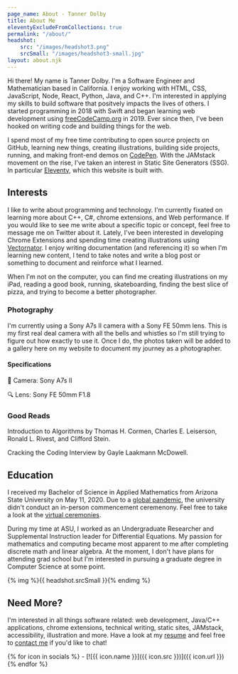 ```yaml
---
page_name: About - Tanner Dolby
title: About Me
eleventyExcludeFromCollections: true
permalink: "/about/"
headshot: 
    src: "/images/headshot3.png"
    srcSmall: "/images/headshot3-small.jpg"
layout: about.njk
---
```


Hi there! My name is Tanner Dolby. I'm a Software Engineer and Mathematician based in California. I enjoy working with HTML, CSS, JavaScript, Node, React, Python, Java, and C++. I'm interested in applying my skills to build software that positvely impacts the lives of others. I started programming in 2018 with Swift and began learning web development using [freeCodeCamp.org](https://freecodecamp.org) in 2019. Ever since then, I've been hooked on writing code and building things for the web.

I spend most of my free time contributing to open source projects on GitHub, learning new things, creating illustrations, building side projects, running, and making front-end demos on [CodePen](https://codepen.io/tannerdolby). With the JAMstack movement on the rise, I've taken an interest in Static Site Generators (SSG). In particular [Eleventy](https://11ty.dev), which this website is built with.

## Interests

I like to write about programming and technology. I'm currently fixated on learning more about C++, C#, chrome extensions, and Web performance. If you would like to see me write about a specific topic or concept, feel free to message me on Twitter about it. Lately, I've been interested in developing Chrome Extensions and spending time creating illustrations using [Vectornator](https://www.vectornator.io/). I enjoy writing documentation (and referencing it) so when I'm learning new content, I tend to take notes and write a blog post or something to document and reinforce what I learned. 

When I'm not on the computer, you can find me creating illustrations on my iPad, reading a good book, running, skateboarding, finding the best slice of pizza, and trying to become a better photographer.

### Photography

I'm currently using a Sony A7s II camera with a Sony FE 50mm lens. This is my first real deal camera with all the bells and whistles so I'm still trying to figure out how exactly to use it. Once I do, the photos taken will be added to a gallery here on my website to document my journey as a photographer.

<div class="pg-row">
    <div class="camera-block">
        <h4>Specifications</h4>
        <p><span>📸</span> Camera: Sony A7s II</p>
        <p><span>🔍</span> Lens: Sony FE 50mm F1.8</p>
    </div>
</div>

### Good Reads

Introduction to Algorithms by Thomas H. Cormen, Charles E. Leiserson, Ronald L. Rivest, and Clifford Stein.

Cracking the Coding Interview by Gayle Laakmann McDowell.

## Education

I received my Bachelor of Science in Applied Mathematics from Arizona State University on May 11, 2020. Due to a [global pandemic](https://www.cdc.gov/coronavirus/2019-ncov/index.html), the university didn't conduct an in-person commencement ceremenony. Feel free to take a look at the [virtual ceremonies](https://vgradasu.z4.web.core.windows.net/asu/III/#811351). 

During my time at ASU, I worked as an Undergraduate Researcher and Supplemental Instruction leader for Differential Equations. My passion for mathematics and computing became most apparent to me after completing discrete math and linear algebra. At the moment, I don't have plans for attending grad school but I'm interested in pursuing a graduate degree in Computer Science at some point.

{% img %}{{ headshot.srcSmall }}{% endimg %}

## Need More?

I'm interested in all things software related: web development, Java/C++ applications, chrome extensions, technical writing, static sites, JAMstack, accessibility, illustration and more. Have a look at my [resume](/resume/resume.pdf) and feel free to [contact me](/contact/) if you'd like to chat!

<div class="social-icons">
{% for icon in socials %}
- [![{{ icon.name }}]({{ icon.src }})]({{ icon.url }})
{% endfor %}
</div>